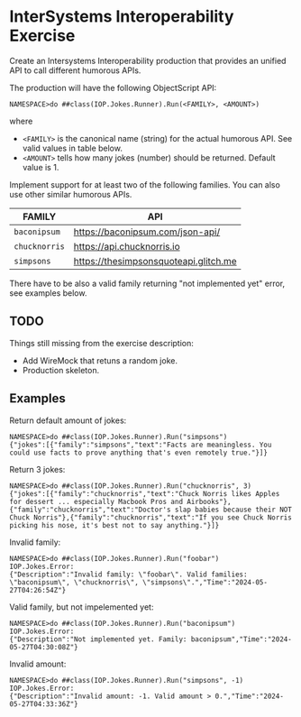 # InterSystems Interoperability Exercise

Create an Intersystems Interoperability production that provides an unified API to call different humorous APIs.

The production will have the following ObjectScript API:
```
NAMESPACE>do ##class(IOP.Jokes.Runner).Run(<FAMILY>, <AMOUNT>)
```

where

* `<FAMILY>` is the canonical name (string) for the actual humorous API. See valid values in table below.
* `<AMOUNT>` tells how many jokes (number) should be returned. Default value is 1.

Implement support for at least two of the following families. You can also use other similar humorous APIs.

|FAMILY       |API                                  |
|-------------|-------------------------------------|
|`baconipsum` |https://baconipsum.com/json-api/     |
|`chucknorris`|https://api.chucknorris.io           |
|`simpsons`   |https://thesimpsonsquoteapi.glitch.me|

There have to be also a valid family returning "not implemented yet" error, see examples below.

## TODO

Things still missing from the exercise description:

* Add WireMock that retuns a random joke.
* Production skeleton.

## Examples

Return default amount of jokes:
```
NAMESPACE>do ##class(IOP.Jokes.Runner).Run("simpsons")
{"jokes":[{"family":"simpsons","text":"Facts are meaningless. You could use facts to prove anything that's even remotely true."}]}
```

Return 3 jokes:
```
NAMESPACE>do ##class(IOP.Jokes.Runner).Run("chucknorris", 3)
{"jokes":[{"family":"chucknorris","text":"Chuck Norris likes Apples for dessert ... especially Macbook Pros and Airbooks"},{"family":"chucknorris","text":"Doctor's slap babies because their NOT Chuck Norris"},{"family":"chucknorris","text":"If you see Chuck Norris picking his nose, it's best not to say anything."}]}
```

Invalid family:
```
NAMESPACE>do ##class(IOP.Jokes.Runner).Run("foobar")
IOP.Jokes.Error:
{"Description":"Invalid family: \"foobar\". Valid families: \"baconipsum\", \"chucknorris\", \"simpsons\".","Time":"2024-05-27T04:26:54Z"}
```

Valid family, but not impelemented yet:
```
NAMESPACE>do ##class(IOP.Jokes.Runner).Run("baconipsum")
IOP.Jokes.Error:
{"Description":"Not implemented yet. Family: baconipsum","Time":"2024-05-27T04:30:08Z"}
```

Invalid amount:
```
NAMESPACE>do ##class(IOP.Jokes.Runner).Run("simpsons", -1)
IOP.Jokes.Error:
{"Description":"Invalid amount: -1. Valid amount > 0.","Time":"2024-05-27T04:33:36Z"}
```